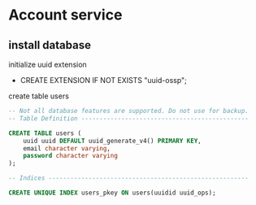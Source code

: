 # Account service

## install database

initialize uuid extension
- CREATE EXTENSION IF NOT EXISTS "uuid-ossp";

create table users
```sql
-- Not all database features are supported. Do not use for backup.
-- Table Definition ----------------------------------------------

CREATE TABLE users (
    uuid uuid DEFAULT uuid_generate_v4() PRIMARY KEY,
    email character varying,
    password character varying
);

-- Indices -------------------------------------------------------

CREATE UNIQUE INDEX users_pkey ON users(uuidid uuid_ops);
```
